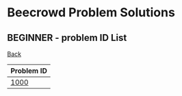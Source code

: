 # Beecrowd Problem Solutions

## BEGINNER - problem ID List

[Back](./..)

| Problem ID |
| -- |
| [1000](./solutions/1000.md) |
